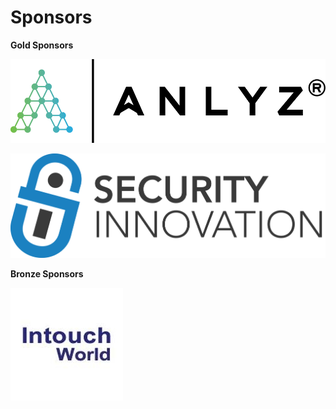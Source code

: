 # Sponsors

**Gold Sponsors**

![](../.gitbook/assets/logo.png)

![](../.gitbook/assets/silogostacked.png)

**Bronze Sponsors**

![](../.gitbook/assets/intouch-world-squarelogo-1469090815534.png)


